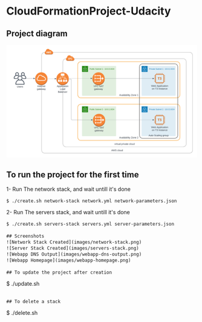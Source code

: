 # CloudFormationProject-Udacity

## Project diagram
![Project diagram](images/project-diagram.png)

## To run the project for the first time

1- Run The network stack, and wait untill it's done
```
$ ./create.sh network-stack network.yml network-parameters.json
```
2- Run The servers stack, and wait untill it's done
```
$ ./create.sh servers-stack servers.yml server-parameters.json

## Screenshots
![Network Stack Created](images/network-stack.png)
![Server Stack Created](images/servers-stack.png)
![Webapp DNS Output](images/webapp-dns-output.png)
![Webapp Homepage](images/webapp-homepage.png)

## To update the project after creation
```
$ ./update.sh <stack-name> <template-body-file> <parameters-file>
```

## To delete a stack
```
$ ./delete.sh <stack-name>
```
